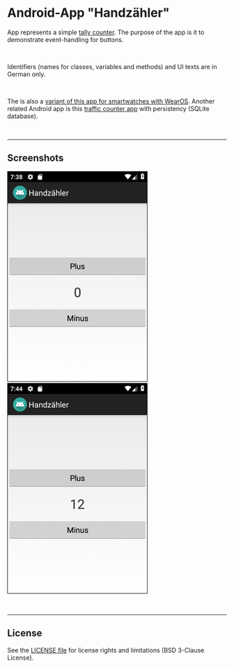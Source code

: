 # Android-App "Handzähler" #

App represents a simple [tally counter](https://en.wikipedia.org/wiki/Tally_counter).
The purpose of the app is it to demonstrate event-handling for buttons.

<br>

Identifiers (names for classes, variables and methods) and UI texts are in German only.

<br>

The is also a [variant of this app for smartwatches with WearOS](https://github.com/MDecker-MobileComputing/HandzaehlerFuerWearOS).
Another related Android app is this [traffic counter app](https://github.com/MDecker-MobileComputing/Android_Verkehrszaehler) with persistency (SQLite database).

<br>

----
## Screenshots ##

![Screenshot 1](screenshot_1.png)  ![Screenshot 2](screenshot_2.png)


<br>

----
## License ##

See the [LICENSE file](LICENSE.md) for license rights and limitations (BSD 3-Clause License).
